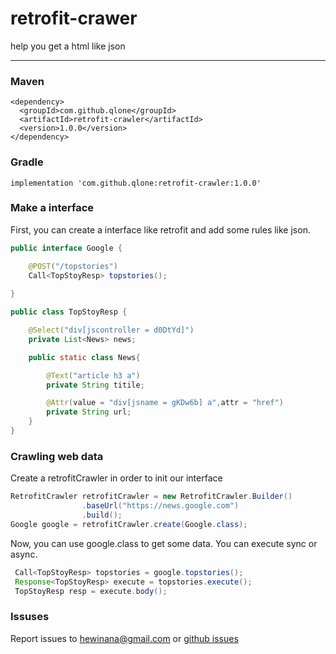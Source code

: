# retrofit-crawer
help you get a html like json

----
### Maven
```
<dependency>
  <groupId>com.github.qlone</groupId>
  <artifactId>retrofit-crawler</artifactId>
  <version>1.0.0</version>
</dependency>
```
### Gradle
```
implementation 'com.github.qlone:retrofit-crawler:1.0.0'
```

### Make a interface

First, you can create a interface like retrofit and add some rules like json.

```java
public interface Google {

    @POST("/topstories")
    Call<TopStoyResp> topstories();
    
}

public class TopStoyResp {

    @Select("div[jscontroller = d0DtYd]")
    private List<News> news;

    public static class News{

        @Text("article h3 a")
        private String titile;

        @Attr(value = "div[jsname = gKDw6b] a",attr = "href")
        private String url;
    }
}
```
### Crawling web data
Create a retrofitCrawler in order to init our interface
```java
RetrofitCrawler retrofitCrawler = new RetrofitCrawler.Builder()
                .baseUrl("https://news.google.com")
                .build();
Google google = retrofitCrawler.create(Google.class);
```

Now, you can use google.class to get some data. You can execute sync or async.
```java
 Call<TopStoyResp> topstories = google.topstories();
 Response<TopStoyResp> execute = topstories.execute();
 TopStoyResp resp = execute.body();
```


### Issuses
Report issues to hewinana@gmail.com or [github issues](https://github.com/Qlone/retrofit-crawler/issues)
